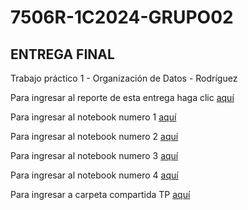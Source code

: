 # 7506R-1C2024-GRUPO02

## ENTREGA FINAL

Trabajo práctico 1 - Organización de Datos - Rodríguez

Para ingresar al reporte de esta entrega haga clic [aquí](https://github.com/kikiymini/7506R-1C2024-GRUPO02/blob/main/7506R_TP1_GRUPO02_REPORTE.pdf)

Para ingresar al notebook numero 1 [aquí](https://github.com/kikiymini/7506R-1C2024-GRUPO02/blob/main/7506R_TP1_GRUPO02_ENTREGA_N1.ipynb)

Para ingresar al notebook numero 2 [aquí](https://github.com/kikiymini/7506R-1C2024-GRUPO02/blob/main/7506R_TP1_GRUPO02_ENTREGA_N2.ipynb)

Para ingresar al notebook numero 3 [aquí](https://github.com/kikiymini/7506R-1C2024-GRUPO02/blob/main/7506R_TP1_GRUPO02_ENTREGA_N3.ipynb)

Para ingresar al notebook numero 4 [aquí](https://github.com/kikiymini/7506R-1C2024-GRUPO02/blob/main/7506R_TP1_GRUPO02_ENTREGA_N4.ipynb)

Para ingresar a carpeta compartida TP [aquí](https://drive.google.com/drive/u/0/folders/1m4c5cizIzkfp0Puo_tMrgzsoEWGIYzJ7)
